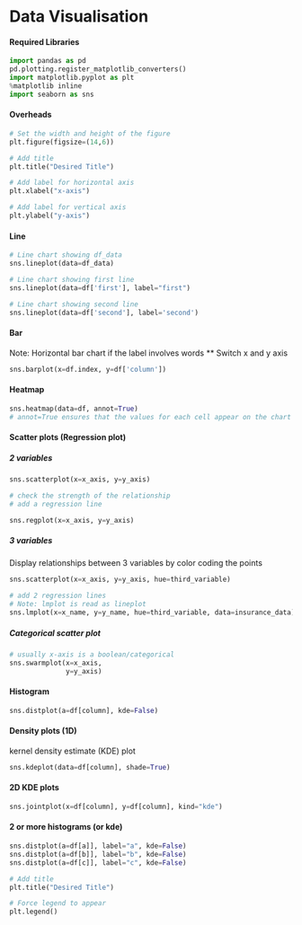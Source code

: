 # Data Visualisation

#### Required Libraries
```python
import pandas as pd
pd.plotting.register_matplotlib_converters()
import matplotlib.pyplot as plt
%matplotlib inline
import seaborn as sns
```
#### Overheads

```python
# Set the width and height of the figure
plt.figure(figsize=(14,6))

# Add title
plt.title("Desired Title")

# Add label for horizontal axis
plt.xlabel("x-axis")

# Add label for vertical axis
plt.ylabel("y-axis")
```


#### Line
```python
# Line chart showing df_data
sns.lineplot(data=df_data)

# Line chart showing first line
sns.lineplot(data=df['first'], label="first")

# Line chart showing second line
sns.lineplot(data=df['second'], label='second')
```

#### Bar
Note: Horizontal bar chart if the label involves words ** Switch x and y axis
```python
sns.barplot(x=df.index, y=df['column'])
```
#### Heatmap

```python
sns.heatmap(data=df, annot=True)
# annot=True ensures that the values for each cell appear on the chart
```

#### Scatter plots (Regression plot)

##### 2 variables
```python
sns.scatterplot(x=x_axis, y=y_axis)

# check the strength of the relationship
# add a regression line

sns.regplot(x=x_axis, y=y_axis)
```
##### 3 variables
Display relationships between 3 variables by color coding the points

```python
sns.scatterplot(x=x_axis, y=y_axis, hue=third_variable)

# add 2 regression lines
# Note: lmplot is read as lineplot
sns.lmplot(x=x_name, y=y_name, hue=third_variable, data=insurance_data)
```
##### Categorical scatter plot

```python
# usually x-axis is a boolean/categorical
sns.swarmplot(x=x_axis,
              y=y_axis)
```

#### Histogram

```python
sns.distplot(a=df[column], kde=False)
```

#### Density plots (1D)
kernel density estimate (KDE) plot

```python
sns.kdeplot(data=df[column], shade=True)
```

#### 2D KDE plots

```python
sns.jointplot(x=df[column], y=df[column], kind="kde")
```

#### 2 or more histograms (or kde)

```python
sns.distplot(a=df[a]], label="a", kde=False)
sns.distplot(a=df[b]], label="b", kde=False)
sns.distplot(a=df[c]], label="c", kde=False)

# Add title
plt.title("Desired Title")

# Force legend to appear
plt.legend()
```
